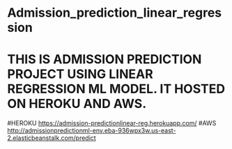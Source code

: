 # Admission_prediction_linear_regression

# THIS IS ADMISSION PREDICTION PROJECT USING LINEAR REGRESSION ML MODEL. IT HOSTED ON  HEROKU AND AWS.

#HEROKU
https://admission-predictionlinear-reg.herokuapp.com/
#AWS
http://admissionpredictionml-env.eba-936wpx3w.us-east-2.elasticbeanstalk.com/predict
